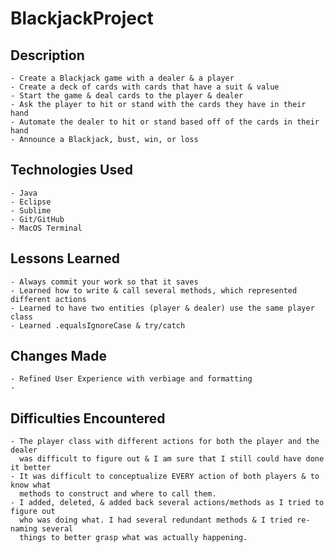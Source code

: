 # BlackjackProject

## Description
	- Create a Blackjack game with a dealer & a player
	- Create a deck of cards with cards that have a suit & value
	- Start the game & deal cards to the player & dealer
	- Ask the player to hit or stand with the cards they have in their hand
	- Automate the dealer to hit or stand based off of the cards in their hand
	- Announce a Blackjack, bust, win, or loss

## Technologies Used
	- Java
	- Eclipse
	- Sublime
	- Git/GitHub
	- MacOS Terminal

## Lessons Learned
	- Always commit your work so that it saves
	- Learned how to write & call several methods, which represented different actions
	- Learned to have two entities (player & dealer) use the same player class
	- Learned .equalsIgnoreCase & try/catch

## Changes Made
	- Refined User Experience with verbiage and formatting
	- 
	 
## Difficulties Encountered
	- The player class with different actions for both the player and the dealer
	  was difficult to figure out & I am sure that I still could have done it better
	- It was difficult to conceptualize EVERY action of both players & to know what
	  methods to construct and where to call them.
	- I added, deleted, & added back several actions/methods as I tried to figure out
	  who was doing what. I had several redundant methods & I tried re-naming several 
	  things to better grasp what was actually happening.
